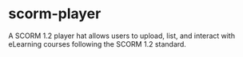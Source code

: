 # scorm-player
A SCORM 1.2 player hat allows users to upload, list, and interact with eLearning courses following the SCORM 1.2 standard.
